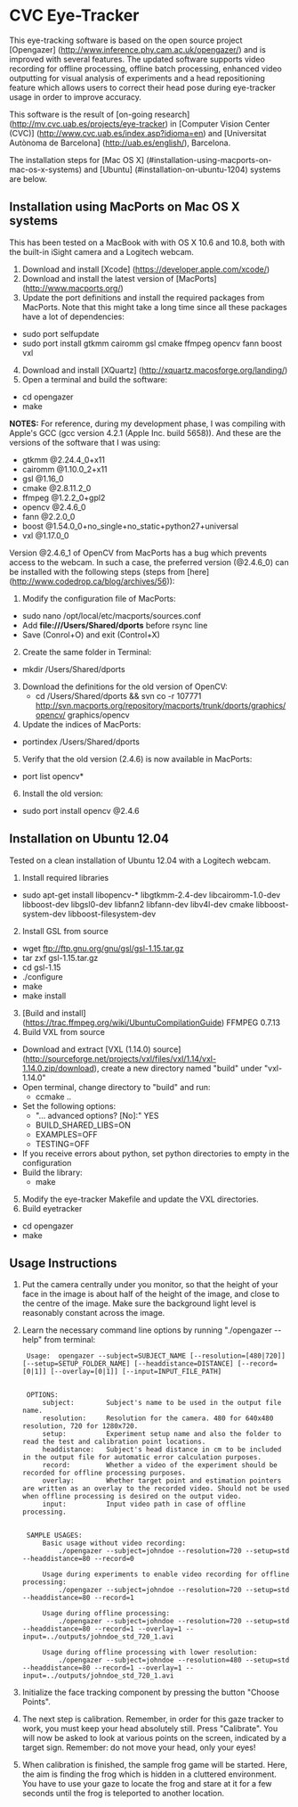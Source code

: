 CVC Eye-Tracker
===========================
This eye-tracking software is based on the open source project [Opengazer] (http://www.inference.phy.cam.ac.uk/opengazer/)
and is improved with several features. The updated software supports video recording
for offline processing, offline batch processing, enhanced video outputting for visual
analysis of experiments and a head repositioning feature which allows users to correct
their head pose during eye-tracker usage in order to improve accuracy.

This software is the result of [on-going research] (http://mv.cvc.uab.es/projects/eye-tracker) in [Computer Vision Center (CVC)] (http://www.cvc.uab.es/index.asp?idioma=en) and 
[Universitat Autònoma de Barcelona] (http://uab.es/english/), Barcelona.

The installation steps for [Mac OS X] (#installation-using-macports-on-mac-os-x-systems) and [Ubuntu] (#installation-on-ubuntu-1204) systems are below.


Installation using MacPorts on Mac OS X systems
-----------------------------------------------
This has been tested on a MacBook with with OS X 10.6 and 10.8, both with the built-in 
iSight camera and a Logitech webcam.

1. Download and install [Xcode] (https://developer.apple.com/xcode/)
2. Download and install the latest version of [MacPorts] (http://www.macports.org/)
3. Update the port definitions and install the required packages from MacPorts. Note that this
might take a long time since all these packages have a lot of dependencies:
  - sudo port selfupdate
  - sudo port install gtkmm cairomm gsl cmake ffmpeg opencv fann boost vxl
4. Download and install [XQuartz] (http://xquartz.macosforge.org/landing/)
5. Open a terminal and build the software:
  - cd opengazer
  - make

**NOTES:** For reference, during my development phase, I was compiling with Apple's GCC (gcc
version 4.2.1 (Apple Inc. build 5658)). And these are the versions of the software
that I was using:

  - gtkmm @2.24.4_0+x11
  - cairomm @1.10.0_2+x11
  - gsl @1.16_0
  - cmake @2.8.11.2_0
  - ffmpeg @1.2.2_0+gpl2
  - opencv @2.4.6_0
  - fann @2.2.0_0
  - boost @1.54.0_0+no_single+no_static+python27+universal
  - vxl @1.17.0_0

Version @2.4.6_1 of OpenCV from MacPorts has a bug which prevents access to the webcam. In such a
case, the preferred version (@2.4.6_0) can be installed with the following steps (steps from [here] (http://www.codedrop.ca/blog/archives/56)):

1. Modify the configuration file of MacPorts:
  - sudo nano /opt/local/etc/macports/sources.conf
  - Add **file:///Users/Shared/dports** before rsync line
  - Save (Conrol+O) and exit (Control+X)
2. Create the same folder in Terminal:
  - mkdir /Users/Shared/dports
3. Download the definitions for the old version of OpenCV:
   - cd /Users/Shared/dports && svn co -r 107771 http://svn.macports.org/repository/macports/trunk/dports/graphics/opencv/ graphics/opencv
4. Update the indices of MacPorts:
  - portindex /Users/Shared/dports
5. Verify that the old version (2.4.6) is now available in MacPorts:
  - port list opencv*
6. Install the old version:
  - sudo port install opencv @2.4.6

Installation on Ubuntu 12.04
-------------------------------
Tested on a clean installation of Ubuntu 12.04 with a Logitech webcam.

1. Install required libraries
  - sudo apt-get install libopencv-* libgtkmm-2.4-dev libcairomm-1.0-dev libboost-dev libgsl0-dev libfann2 libfann-dev libv4l-dev cmake libboost-system-dev libboost-filesystem-dev
2. Install GSL from source
  - wget ftp://ftp.gnu.org/gnu/gsl/gsl-1.15.tar.gz
  - tar zxf gsl-1.15.tar.gz
  - cd gsl-1.15
  - ./configure
  - make
  - make install
3. [Build and install] (https://trac.ffmpeg.org/wiki/UbuntuCompilationGuide) FFMPEG 0.7.13
4. Build VXL from source
  - Download and extract [VXL (1.14.0) source] (http://sourceforge.net/projects/vxl/files/vxl/1.14/vxl-1.14.0.zip/download), create a new directory named "build" under "vxl-1.14.0"
  - Open terminal, change directory to "build" and run:
    - ccmake  ..
  - Set the following options:
    - "... advanced options? [No]:"    YES
    - BUILD_SHARED_LIBS=ON
    - EXAMPLES=OFF
    - TESTING=OFF
  - If you receive errors about python, set python directories to empty in the configuration
  - Build the library:
    - make
5. Modify the eye-tracker Makefile and update the VXL directories. 
6. Build eyetracker
  - cd opengazer
  - make

Usage Instructions
------------
1. Put the camera centrally under you monitor, so that the height of your face in the image
is about half of the height of the image, and close to the centre of the image.  Make sure
the background light level is reasonably constant across the image.
2. Learn the necessary command line options by running "./opengazer --help" from terminal:

		Usage:	opengazer --subject=SUBJECT_NAME [--resolution=[480|720]] [--setup=SETUP_FOLDER_NAME] [--headdistance=DISTANCE] [--record=[0|1]] [--overlay=[0|1]] [--input=INPUT_FILE_PATH]


		OPTIONS:
			subject:		Subject's name to be used in the output file name.
			resolution:		Resolution for the camera. 480 for 640x480 resolution, 720 for 1280x720.
			setup:			Experiment setup name and also the folder to read the test and calibration point locations.
			headdistance:	Subject's head distance in cm to be included in the output file for automatic error calculation purposes.
			record:			Whether a video of the experiment should be recorded for offline processing purposes.
			overlay:		Whether target point and estimation pointers are written as an overlay to the recorded video. Should not be used when offline processing is desired on the output video.
			input:			Input video path in case of offline processing.


		SAMPLE USAGES:
			Basic usage without video recording:
				./opengazer --subject=johndoe --resolution=720 --setup=std --headdistance=80 --record=0

			Usage during experiments to enable video recording for offline processing:
				./opengazer --subject=johndoe --resolution=720 --setup=std --headdistance=80 --record=1

			Usage during offline processing:
				./opengazer --subject=johndoe --resolution=720 --setup=std --headdistance=80 --record=1 --overlay=1 --input=../outputs/johndoe_std_720_1.avi

			Usage during offline processing with lower resolution:
				./opengazer --subject=johndoe --resolution=480 --setup=std --headdistance=80 --record=1 --overlay=1 --input=../outputs/johndoe_std_720_1.avi
3. Initialize the face tracking component by pressing the button "Choose Points".
4. The next step is calibration.  Remember, in order for this gaze
tracker to work, you must keep your head absolutely still.  Press
"Calibrate".  You will now be asked to look at various points on
the screen, indicated by a target sign.  Remember: do not move your
head, only your eyes!
5. When calibration is finished, the sample frog game will be started.
Here, the aim is finding the frog which is hidden in a cluttered
environment. You have to use your gaze to locate the frog and stare
at it for a few seconds until the frog is teleported to another
location.

